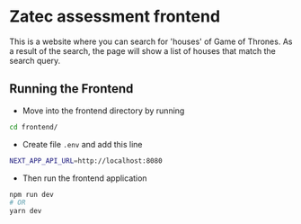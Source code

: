 # Zatec assessment frontend

This is a website where you can search for 'houses' of Game of Thrones. As a result of the search, the page will show a list of houses that match the search query.

## Running the Frontend

- Move into the frontend directory by running

```bash
cd frontend/
```

- Create file `.env` and add this line

```bash
NEXT_APP_API_URL=http://localhost:8080
```

- Then run the frontend application

```bash
npm run dev
# OR
yarn dev
```
